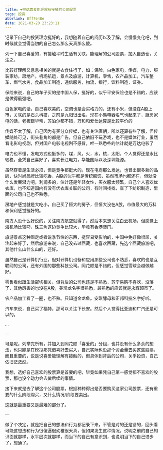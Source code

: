 ```yaml
---
title: ❤️挑选喜爱能理解有接触的公司股票
tags: 投资
abbrlink: 8ff7e48e
date: 2021-03-20 23:23:11
---
```


记录下自己的投资理念挺好的，我想随着自己的阅历以及了解，会慢慢变化吧，到时候就会觉得当初的自己怎么那么天真那么傻。

列一下自己喜爱的，有接触平时生活有关联，能理解的公司股票，加入自选仓，关注之。

比较好理解又息息相关的就是衣食住行了，如：保险，白色家电，传媒，电力，服装家纺，房地产，机场航运，景点及旅游，计算机，零售，农产品加工，汽车整车，燃气水务，食品加工制造，通信服务，物流，银行，饮料制造，证券。

<!--more-->

保险来说，自己的车子买的是中国人保，挺好的，似乎平安保险也是不错的，应该是做得最强吧。

白色家电的话，自己喜欢美的，空调也是会买格力的，还有小米，但没在A股上市，关联的是石头科技，之前是九阳很出名，现在小熊电器名气也起来了，厨房家电的话，老板跟华帝，苏泊尔都不错，万和和爱仕达算是比较平价的

传媒不太了解，自己因为有买分众传媒，也有关注唐朝，所以还算有些了解，但传媒随处可见，街头巷角的都是广告，但自己依旧不玩游戏，也不是媒体行业，虽然看电影电视剧，但对国产电影电视剧不感冒，唯一熟悉些的估计就是万达电影了

电力也不懂，发电方式也挺多的，煤，风，火，水，核，太阳。个人觉得还是水比较稳，全凭自己喜好了，喜欢长江电力，华能国际以及深圳能源。

虽然穿着是生活必须，但是竞争都挺大的。现在电商那么发达，也冒出很多新的品牌，快时尚品牌比较吃香，A股的似乎都是传统服饰，虽然市场也都还在，但就没什么发展潜力吧，利润多的，估计还是年轻女性，买衣服太频繁，自己个人喜欢优衣库，也不知道国内有没有优衣库关联的公司，有时间找找，查了下纺织制造，里面的公司自己也不熟悉。

房地产感觉就是大吃小，自己买了恒大的房子，但恒大没在A股，市值最大的万科和保利感觉挺好的。

南方人没什么好说的，关注南方航空就得了，然后本来想关注白云机场，但感觉上海机场比较叼，珠三角这边竞争比较大，毕竟有香港澳门。

旅游景点这种固定或者说季节性的东西，挺容易受影响的，中国中免好像很屌，关注起来好了，然后旅游来说，自己没去过西藏，也喜欢西藏，先选个西藏旅游吧，其他什么山什么山的，还好。

虽然自己是计算机行业，但对计算机设备和应用那些公司也不熟悉，喜欢的也是互联网的公司，还有外国的那些科技公司。同花顺是不错的，但感觉雪球会越做越好。

零售看似跟生活密切相关，但背后的公司也还是不熟悉，苏宁易购不喜欢，没落了，其他厉害的也没在A股，美凯龙名字很熟悉，最熟悉的应该就是永辉超市了。

农产品加工看了一圈，也不熟。只知道金龙鱼。安琪酵母和正邦科技名字好听。

汽车来说，自己买了福特，那可以关注下长安。然后个人觉得比亚迪和广汽还是可以的。

…

—

可是呢，列举完所有，并加入到同花顺「喜爱的」分组，也并没有什么多余的想法，也只能是在模拟那凭借喜好去买入，自己实际也没那个资金量去买这些股票，而且重要的，说是说喜爱能理解有接触的，但具体到背后的公司，关乎投资，自己依旧茫茫然。

我想，选好自己喜欢的股票算是首要的吧，毕竟如果凭自己第一感觉都不喜欢的股票，那也没个动力会去做后续的事情。

接下来就是去了解这个公司股票，根据种种得出是否要购买这家公司股票，还有重要的什么阶段购买，又什么情况/阶段要卖出。

这就是最重要又是最难的部分了。

—

做了个决定，就是把自己的想法和行为都记录下来，不管是对的还是错的，回头看可能这想法和行为很傻逼很幼稚很天真，但如果发生这种情况，说明之前的自己知识面就那样，水平层次就那样，而当下的自己有意识到，也说明当下的自己进步了，想通了。